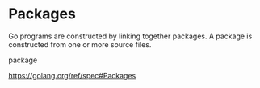 # Packages
Go programs are constructed by linking together packages.
A package is constructed from one or more source files.


  package <packageName>


https://golang.org/ref/spec#Packages



